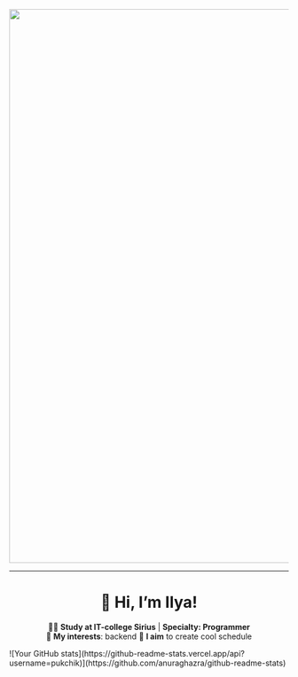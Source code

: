 
<div id="header" align="center">
  <img src="https://i.giphy.com/media/v1.Y2lkPTc5MGI3NjExNGhxOThpNnVmb2UybmZ3ZWF0NWU4M2wwdmQ0bzQ0ODNvbWp3ajRkMCZlcD12MV9pbnRlcm5hbF9naWZfYnlfaWQmY3Q9Zw/4knozU8q9AXvpod9qy/giphy.gif" width="1000"/>
</div>


---

<div align="center">

# 👋 Hi, I’m Ilya!  
👨‍💻 **Study at IT-college Sirius** | **Specialty: Programmer**  
🚀 **My interests**: backend 
🎯 **I aim** to create cool schedule

</div>
![Your GitHub stats](https://github-readme-stats.vercel.app/api?username=pukchik)](https://github.com/anuraghazra/github-readme-stats)


</div>


